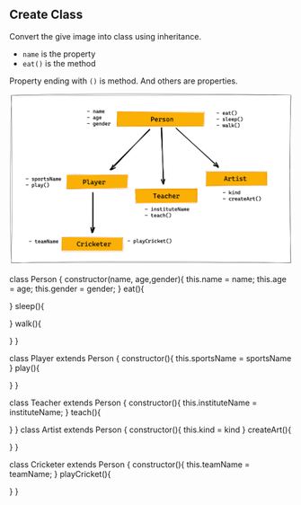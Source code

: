 ## Create Class

Convert the give image into class using inheritance.

- `name` is the property
- `eat()` is the method

Property ending with `()` is method. And others are properties.

![Inheritance](../assets/inheritance.png)


class Person {
  constructor(name, age,gender){
      this.name = name;
      this.age = age;
      this.gender = gender;
  }
  eat(){
  
  }
  sleep(){
  
  }
  walk(){
  
  }
}

class Player extends Person {
  constructor(){
   this.sportsName = sportsName
  }
  play(){
  
  }
}

class Teacher extends Person {
  constructor(){
    this.instituteName = instituteName;
  }
  teach(){
  
  }
}
class Artist extends Person {
  constructor(){
    this.kind = kind
  }
    createArt(){
  
  }
}

class Cricketer extends Person {
  constructor(){
    this.teamName = teamName;
    }
    playCricket(){
  
  }
}
